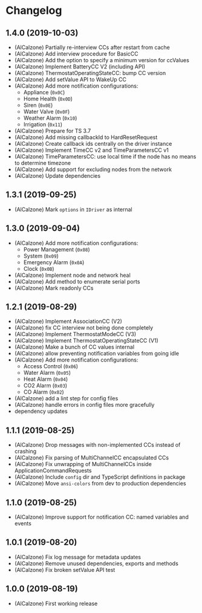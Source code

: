 # Changelog
<!--
	Placeholder for next release:
	## __WORK IN PROGRESS__
-->

## 1.4.0 (2019-10-03)
* (AlCalzone) Partially re-interview CCs after restart from cache
* (AlCalzone) Add interview procedure for BasicCC
* (AlCalzone) Add the option to specify a minimum version for ccValues
* (AlCalzone) Implement BatteryCC V2 (including API)
* (AlCalzone) ThermostatOperatingStateCC: bump CC version
* (AlCalzone) Add setValue API to WakeUp CC
* (AlCalzone) Add more notification configurations:
    * Appliance (`0x0C`)
    * Home Health (`0x0D`)
    * Siren (`0x0E`)
    * Water Valve (`0x0F`)
    * Weather Alarm (`0x10`)
    * Irrigation (`0x11`)
* (AlCalzone) Prepare for TS 3.7
* (AlCalzone) Add missing callbackId to HardResetRequest
* (AlCalzone) Create callback ids centrally on the driver instance
* (AlCalzone) Implement TimeCC v2 and TimeParametersCC v1
* (AlCalzone) TimeParametersCC: use local time if the node has no means to determine timezone
* (AlCalzone) Add support for excluding nodes from the network
* (AlCalzone) Update dependencies

## 1.3.1 (2019-09-25)
* (AlCalzone) Mark `options` in `IDriver` as internal

## 1.3.0 (2019-09-04)
* (AlCalzone) Add more notification configurations:
    * Power Management (`0x08`)
    * System (`0x09`)
    * Emergency Alarm (`0x0A`)
    * Clock (`0x0B`)
* (AlCalzone) Implement node and network heal
* (AlCalzone) Add method to enumerate serial ports
* (AlCalzone) Mark readonly CCs

## 1.2.1 (2019-08-29)
* (AlCalzone) Implement AssociationCC (V2)
* (AlCalzone) fix CC interview not being done completely
* (AlCalzone) Implement ThermostatModeCC (V3)
* (AlCalzone) Implement ThermostatOperatingStateCC (V1)
* (AlCalzone) Make a bunch of CC values internal
* (AlCalzone) allow preventing notification variables from going idle
* (AlCalzone) Add more notification configurations:
    * Access Control (`0x06`)
    * Water Alarm (`0x05`)
    * Heat Alarm (`0x04`)
    * CO2 Alarm (`0x03`)
    * CO Alarm (`0x02`)
* (AlCalzone) add a lint step for config files
* (AlCalzone) handle errors in config files more gracefully
* dependency updates

## 1.1.1 (2019-08-25)
* (AlCalzone) Drop messages with non-implemented CCs instead of crashing
* (AlCalzone) Fix parsing of MultiChannelCC encapsulated CCs
* (AlCalzone) Fix unwrapping of MultiChannelCCs inside ApplicationCommandRequests
* (AlCalzone) Include `config` dir and TypeScript definitions in package
* (AlCalzone) Move `ansi-colors` from dev to production dependencies

## 1.1.0 (2019-08-25)
* (AlCalzone) Improve support for notification CC: named variables and events

## 1.0.1 (2019-08-20)
* (AlCalzone) Fix log message for metadata updates
* (AlCalzone) Remove unused dependencies, exports and methods
* (AlCalzone) Fix broken setValue API test

## 1.0.0 (2019-08-19)
* (AlCalzone) First working release
